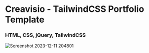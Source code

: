 <h1>Creavisio - TailwindCSS Portfolio Template</h1>
<h3>HTML, CSS, jQuery, TailwindCSS</h3>


![Screenshot 2023-12-11 204801](https://github.com/skupta12/Creavisio/assets/89469062/e4a8694d-15fa-4614-a727-9aaa22bc49d5)
